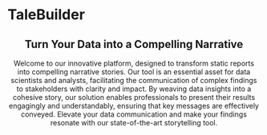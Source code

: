 # TaleBuilder


<h2 align="center">Turn Your Data into a Compelling Narrative</h2>

<p align="center">
  Welcome to our innovative platform, designed to transform static reports into compelling narrative stories. Our tool is an essential asset for data scientists and analysts, facilitating the communication of complex findings to stakeholders with clarity and impact. By weaving data insights into a cohesive story, our solution enables professionals to present their results engagingly and understandably, ensuring that key messages are effectively conveyed. Elevate your data communication and make your findings resonate with our state-of-the-art storytelling tool.
</p>
